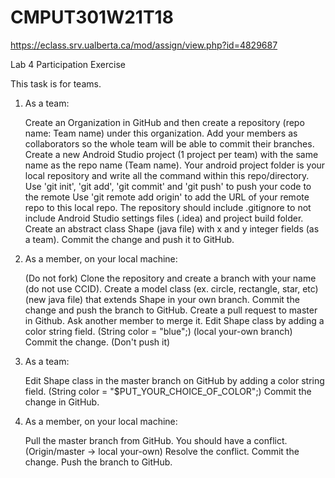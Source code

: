 # CMPUT301W21T18
https://eclass.srv.ualberta.ca/mod/assign/view.php?id=4829687

Lab 4 Participation Exercise

This task is for teams. 

1. As a team:

    Create an Organization in GitHub and then create a repository (repo name: Team name) under this organization. 
    Add your members as collaborators so the whole team will be able to commit their branches.
    Create a new Android Studio project (1 project per team) with the same name as the repo name (Team name).
    Your android project folder is your local repository and write all the command within this repo/directory.
    Use 'git init', 'git add', 'git commit' and 'git push' to push your code to the remote
    Use 'git remote add origin' to add the URL of your remote repo to this local repo.
    The repository should include .gitignore to not include Android Studio settings files (.idea) and project build folder.
    Create an abstract class Shape (java file) with x and y  integer fields (as a team).
    Commit the change and push it to GitHub.

2. As a member, on your local machine:

    (Do not fork) Clone the repository and create a branch with your name (do not use CCID).
    Create a model class (ex. circle, rectangle, star, etc) (new java file) that extends Shape in your own branch.
    Commit the change and push the branch to GitHub.
    Create a pull request to master in Github.
    Ask another member to merge it.
    Edit Shape class by adding a color string field. (String color = "blue";) (local your-own branch)
    Commit the change. (Don't push it)

3. As a team:

    Edit Shape class in the master branch on GitHub by adding a color string field. (String color = "$PUT_YOUR_CHOICE_OF_COLOR";)
    Commit the change in GitHub.

4. As a member, on your local machine:

    Pull the master branch from GitHub. You should have a conflict. (Origin/master -> local your-own)
    Resolve the conflict.
    Commit the change.
    Push the branch to GitHub.
